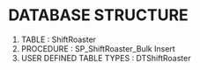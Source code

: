 # DATABASE STRUCTURE

1. TABLE : ShiftRoaster
2. PROCEDURE : SP_ShiftRoaster_Bulk Insert
3. USER DEFINED TABLE TYPES : DTShiftRoaster
